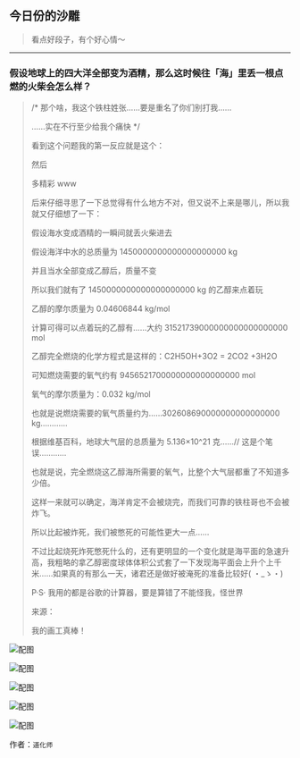 ## 今日份的沙雕

> 看点好段子，有个好心情～


 
---

### 假设地球上的四大洋全部变为酒精，那么这时候往「海」里丢一根点燃的火柴会怎么样？

> /* 那个啥，我这个铁柱姓张……要是重名了你们别打我……
> 
> ……实在不行至少给我个痛快 */
> 
> 看到这个问题我的第一反应就是这个：
> 
> 然后
> 
> 多精彩 www
> 
> 后来仔细寻思了一下总觉得有什么地方不对，但又说不上来是哪儿，所以我就又仔细想了一下：
> 
> 假设海水变成酒精的一瞬间就丢火柴进去
> 
> 假设海洋中水的总质量为 1450000000000000000000 kg
> 
> 并且当水全部变成乙醇后，质量不变
> 
> 所以我们就有了 1450000000000000000000 kg 的乙醇来点着玩
> 
> 乙醇的摩尔质量为 0.04606844 kg/mol
> 
> 计算可得可以点着玩的乙醇有……大约 31521739000000000000000000 mol
> 
> 乙醇完全燃烧的化学方程式是这样的：C2H5OH+3O2 = 2CO2 +3H2O
> 
> 可知燃烧需要的氧气约有 9456521700000000000000000 mol
> 
> 氧气的摩尔质量为：0.032 kg/mol
> 
> 也就是说燃烧需要的氧气质量约为……302608690000000000000000 kg…………
> 
> 根据维基百科，地球大气层的总质量为 5.136×10^21 克……// 这是个笔误…………
> 
> 也就是说，完全燃烧这乙醇海所需要的氧气，比整个大气层都重了不知道多少倍。
> 
> 这样一来就可以确定，海洋肯定不会被烧完，而我们可靠的铁柱哥也不会被炸飞。
> 
> 所以比起被炸死，我们被憋死的可能性更大一点……
> 
> 不过比起烧死炸死憋死什么的，还有更明显的一个变化就是海平面的急速升高，我粗略的拿乙醇密度球体体积公式套了一下发现海平面会上升个上千米……如果真的有那么一天，诸君还是做好被淹死的准备比较好( ・_ゝ・)
> 
> P·S· 我用的都是谷歌的计算器，要是算错了不能怪我，怪世界
> 
> 来源：
> 
> 我的画工真棒！



![配图](http://pic1.zhimg.com/25facee77f84906764df3c3d62396587_b.jpg)



![配图](http://pic1.zhimg.com/dd09dc51e012f7fc443f5b2364f0a1c5_b.jpg)



![配图](http://pic1.zhimg.com/d752b84a8eb8e6d491cca4626eb21cee_b.jpg)



![配图](http://pic2.zhimg.com/77f7ebcc648bd5e5a90c57d72a1d9684_b.jpg)



![配图](http://pic3.zhimg.com/527c573d2bbe1de03255b7a25cf222f4_b.jpg)


作者：`道化师`